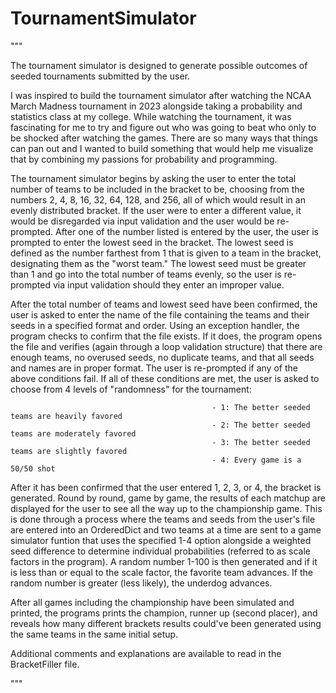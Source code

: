 # TournamentSimulator
"""

The tournament simulator is designed to generate possible outcomes of seeded tournaments submitted by the user. 

I was inspired to build the tournament simulator after watching the NCAA March Madness tournament in 2023 alongside taking a probability and statistics class at my college. While watching the tournament, it was fascinating for me to try and figure out who was going to beat who only to be shocked after watching the games. There are so many ways that things can pan out and I wanted to build something that would help me visualize that by combining my passions for probability and programming.

The tournament simulator begins by asking the user to enter the total number of teams to be included in the bracket to be, choosing from the numbers 2, 4, 8, 16, 32, 64, 128, and 256, all of which would result in an evenly distributed bracket. If the user were to enter a different value, it would be disregarded via input validation and the user would be re-prompted. After one of the number listed is entered by the user, the user is prompted to enter the lowest seed in the bracket. The lowest seed is defined as the number farthest from 1 that is given to a team in the bracket, designating them as the "worst team." The lowest seed must be greater than 1 and go into the total number of teams evenly, so the user is re-prompted via input validation should they enter an improper value.

After the total number of teams and lowest seed have been confirmed, the user is asked to enter the name of the file containing the teams and their seeds in a specified format and order. Using an exception handler, the program checks to confirm that the file exists. If it does, the program opens the file and verifies (again through a loop validation structure) that there are enough teams, no overused seeds, no duplicate teams, and that all seeds and names are in proper format. The user is re-prompted if any of the above conditions fail. If all of these conditions are met, the user is asked to choose from 4 levels of "randomness" for the tournament:

                                                 - 1: The better seeded teams are heavily favored
                                                 - 2: The better seeded teams are moderately favored
                                                 - 3: The better seeded teams are slightly favored
                                                 - 4: Every game is a 50/50 shot
                            
After it has been confirmed that the user entered 1, 2, 3, or 4, the bracket is generated. Round by round, game by game, the results of each matchup are displayed for the user to see all the way up to the championship game. This is done through a process where the teams and seeds from the user's file are entered into an OrderedDict and two teams at a time are sent to a game simulator funtion that uses the specified 1-4 option alongside a weighted seed difference to determine individual probabilities (referred to as scale factors in the program). A random number 1-100 is then generated and if it is less than or equal to the scale factor, the favorite team advances. If the random number is greater (less likely), the underdog advances.            

After all games including the championship have been simulated and printed, the programs prints the champion, runner up (second placer), and reveals how many different brackets results could've been generated using the same teams in the same initial setup.

Additional comments and explanations are available to read in the BracketFiller file.

"""
